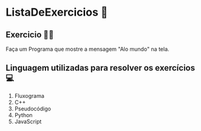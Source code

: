 # ListaDeExercicios 🚀

## Exercicio 👨‍💻

Faça um Programa que mostre a mensagem "Alo mundo" na tela.

## Linguagem utilizadas para resolver os exercícios 💻

1. Fluxograma
2. C++
3. Pseudocódigo
4. Python
5. JavaScript